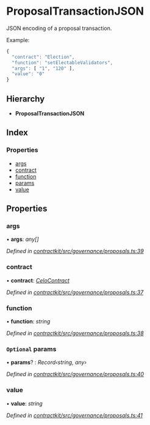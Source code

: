 # ProposalTransactionJSON

JSON encoding of a proposal transaction.

Example:

```javascript
{
  "contract": "Election",
  "function": "setElectableValidators",
  "args": [ "1", "120" ],
  "value": "0"
}
```

## Hierarchy

* **ProposalTransactionJSON**

## Index

### Properties

* [args]()
* [contract]()
* [function]()
* [params]()
* [value]()

## Properties

### args

• **args**: _any\[\]_

_Defined in_ [_contractkit/src/governance/proposals.ts:39_](https://github.com/celo-org/celo-monorepo/blob/master/packages/contractkit/src/governance/proposals.ts#L39)

### contract

• **contract**: [_CeloContract_]()

_Defined in_ [_contractkit/src/governance/proposals.ts:37_](https://github.com/celo-org/celo-monorepo/blob/master/packages/contractkit/src/governance/proposals.ts#L37)

### function

• **function**: _string_

_Defined in_ [_contractkit/src/governance/proposals.ts:38_](https://github.com/celo-org/celo-monorepo/blob/master/packages/contractkit/src/governance/proposals.ts#L38)

### `Optional` params

• **params**? : _Record‹string, any›_

_Defined in_ [_contractkit/src/governance/proposals.ts:40_](https://github.com/celo-org/celo-monorepo/blob/master/packages/contractkit/src/governance/proposals.ts#L40)

### value

• **value**: _string_

_Defined in_ [_contractkit/src/governance/proposals.ts:41_](https://github.com/celo-org/celo-monorepo/blob/master/packages/contractkit/src/governance/proposals.ts#L41)

